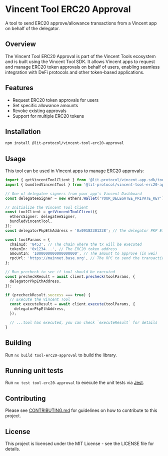 # Vincent Tool ERC20 Approval

A tool to send ERC20 approve/allowance transactions from a Vincent app on behalf of the delegator.

## Overview

The Vincent Tool ERC20 Approval is part of the Vincent Tools ecosystem and is built using the Vincent Tool SDK. It allows Vincent apps to request and manage ERC20 token approvals on behalf of users, enabling seamless integration with DeFi protocols and other token-based applications.

## Features

- Request ERC20 token approvals for users
- Set specific allowance amounts
- Revoke existing approvals
- Support for multiple ERC20 tokens

## Installation

```bash
npm install @lit-protocol/vincent-tool-erc20-approval
```

## Usage

This tool can be used in Vincent apps to manage ERC20 approvals:

```typescript
import { getVincentToolClient } from '@lit-protocol/vincent-app-sdk/toolClient';
import { bundledVincentTool } from '@lit-protocol/vincent-tool-erc20-approval';

// One of delegatee signers from your app's Vincent Dashboard
const delegateeSigner = new ethers.Wallet('YOUR_DELEGATEE_PRIVATE_KEY');

// Initialize the Vincent Tool Client
const toolClient = getVincentToolClient({
  ethersSigner: delegateeSigner,
  bundledVincentTool,
});
const delegatorPkpEthAddress = '0x09182301238'; // The delegator PKP Eth Address

const toolParams = {
  chainId: '8453', // The chain where the tx will be executed
  tokenIn: '0x1234...', // The ERC20 token address
  amountIn: '1000000000000000000', // The amount to approve (in wei)
  rpcUrl: 'https://mainnet.base.org', // The RPC to send the transaction through
};

// Run precheck to see if tool should be executed
const precheckResult = await client.precheck(toolParams, {
  delegatorPkpEthAddress,
});

if (precheckResult.success === true) {
  // Execute the Vincent Tool
  const executeResult = await client.execute(toolParams, {
    delegatorPkpEthAddress,
  });

  // ...tool has executed, you can check `executeResult` for details
}
```

## Building

Run `nx build tool-erc20-approval` to build the library.

## Running unit tests

Run `nx test tool-erc20-approval` to execute the unit tests via [Jest](https://jestjs.io).

## Contributing

Please see [CONTRIBUTING.md](./CONTRIBUTING.md) for guidelines on how to contribute to this project.

## License

This project is licensed under the MIT License - see the LICENSE file for details.
